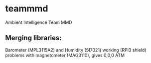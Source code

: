 # teammmd
Ambient Intelligence Team MMD

Merging libraries:
------------------
Barometer (MPL3115A2) and Humidity (SI7021) working (RPI3 shield)
problems with magnetometer (MAG3110), gives 0,0,0 ATM
